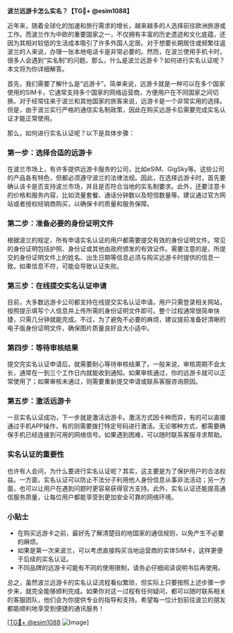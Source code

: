 **波兰远游卡怎么实名？【TG💪+ @esim1088】**

近年来，随着全球化的加速和旅行需求的增长，越来越多的人选择前往欧洲旅游或工作。而波兰作为中欧的重要国家之一，不仅拥有丰富的历史遗迹和文化底蕴，还因为其相对较低的生活成本吸引了许多外国人定居。对于想要长期居住或频繁往返波兰的人来说，办理一张本地电话卡是非常必要的。然而，在波兰使用手机卡时，很多人会遇到“实名制”的问题。那么，什么是波兰远游卡？如何进行实名认证呢？本文将为你详细解答。

首先，我们需要了解什么是“远游卡”。简单来说，远游卡就是一种可以在多个国家使用的SIM卡，它通常支持多个国家的网络运营商，方便用户在不同国家之间切换。对于经常往来于波兰和其他国家的旅客来说，远游卡是一个非常实用的选择。但是，由于波兰实行严格的通信实名制政策，因此在购买远游卡后需要完成实名认证才能正常使用。

那么，如何进行实名认证呢？以下是具体步骤：

### 第一步：选择合适的远游卡
在波兰市场上，有许多提供远游卡服务的公司，比如eSIM、GigSky等。这些公司的产品各有特色，但都必须遵守波兰的法律法规。因此，在选择远游卡时，首先要确认该卡是否支持波兰市场，并且是否符合当地的实名制要求。此外，还要注意卡的价格和服务内容，比如流量套餐、通话分钟数以及短信数量等。建议通过官方网站或者授权经销商购买，以确保卡的质量和服务保障。

### 第二步：准备必要的身份证明文件
根据波兰的规定，所有申请实名认证的用户都需要提交有效的身份证明文件。常见的身份证明包括护照、身份证或其他由政府颁发的有效证件。需要注意的是，所提交的身份证明文件上的姓名、出生日期等信息必须与购买远游卡时提供的信息一致。如果信息不符，可能会导致认证失败。

### 第三步：在线提交实名认证申请
目前，大多数远游卡公司都支持在线提交实名认证申请。用户只需登录相关网站，按照提示填写个人信息并上传所需的身份证明文件即可。整个过程通常很简单快捷，只需几分钟就能完成。不过，为了避免不必要的麻烦，建议提前准备好清晰的电子版身份证明文件，确保图片质量良好且大小适中。

### 第四步：等待审核结果
提交完实名认证申请后，就需要耐心等待审核结果了。一般来说，审核周期不会太长，通常在一到三个工作日内就能收到通知。如果审核通过，你的远游卡就可以正常使用了；如果审核未通过，则需要重新提交申请或联系客服咨询原因。

### 第五步：激活远游卡
一旦实名认证成功，下一步就是激活远游卡。激活方式因卡种而异，有的可以直接通过手机APP操作，有的则需要拨打特定号码进行激活。无论哪种方式，都需要确保手机已经连接到可用的网络信号。如果遇到困难，可以随时联系客服寻求帮助。

### 实名认证的重要性
也许有人会问，为什么要进行实名认证呢？其实，这主要是为了保护用户的合法权益。一方面，实名认证可以防止不法分子利用他人身份信息从事非法活动；另一方面，也可以让用户在遇到问题时更容易获得官方支持。此外，实名认证还能提高通信服务质量，让每位用户都能享受到更加安全可靠的网络环境。

### 小贴士
- 在购买远游卡之前，最好先了解清楚目的地国家的通信规则，以免产生不必要的麻烦。
- 如果是第一次来波兰，可以考虑直接购买当地运营商的实体SIM卡，这样更便于后续的实名认证。
- 不同品牌的远游卡可能有不同的使用限制，请务必仔细阅读说明书后再使用。

总之，虽然波兰远游卡的实名认证流程看似繁琐，但实际上只要按照上述步骤一步步来，就完全能够顺利完成。如果你对这一过程有任何疑问，都可以随时联系相关的客服团队，他们会为你提供专业的指导和支持。希望每一位计划前往波兰的朋友都能顺利地享受到便捷的通讯服务！

[[TG💪+ @esim1088](https://t.me/s/esim1088) ![Image](https://i.postimg.cc/4NQfJmqS/Snipaste-2025-05-13-00-14-12.png)]